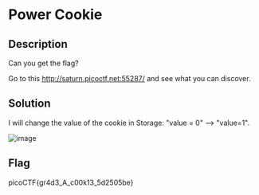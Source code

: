 # Power Cookie
## Description 
Can you get the flag? 

Go to this http://saturn.picoctf.net:55287/ and see what you can discover.
## Solution 
I will change the value of the cookie in Storage: "value = 0" --> "value=1".

![image](https://user-images.githubusercontent.com/84562630/160775880-0cc115e1-85ea-48e2-9ebe-cccc326a75b8.png)
## Flag
picoCTF{gr4d3_A_c00k13_5d2505be}
